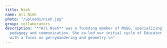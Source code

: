 ```yaml
---
title: Nieh
name: Ari Nieh
photo: "/uploads/nieh.jpg"
group: collaborators
description: "**Ari Nieh** was a founding member of MGGG, specializing in math
  pedagogy and communication. She co-led our initial cycle of Educator Training sessions
  with a focus on gerrymandering and geometry.\n"
---
```


